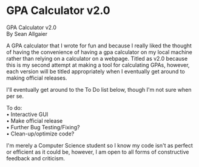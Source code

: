# GPA Calculator v2.0

GPA Calculator v2.0  
By Sean Allgaier

A GPA calculator that I wrote for fun and because I really liked the thought of having the convenience of having a gpa calculator on my local machine rather than relying on a calculator on a webpage. 
Titled as v2.0 because this is my second attempt at making a tool for calculating GPAs, however, each version will be titled appropriately when I eventually get around to making official releases. 


I'll eventually get around to the To Do list below, though I'm not sure when per se.

To do:  
• Interactive GUI  
• Make official release  
• Further Bug Testing/Fixing?  
• Clean-up/optimize code?  

I'm merely a Computer Science student so I know my code isn't as perfect or efficient as it could be, however, I am open to all forms of constructive feedback and criticism.
